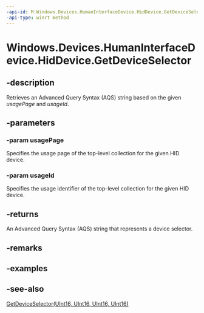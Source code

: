 ----api-id: M:Windows.Devices.HumanInterfaceDevice.HidDevice.GetDeviceSelector(System.UInt16,System.UInt16)
-api-type: winrt method
---<!-- Method syntaxpublic string GetDeviceSelector(System.UInt16 usagePage, System.UInt16 usageId)--># Windows.Devices.HumanInterfaceDevice.HidDevice.GetDeviceSelector## -descriptionRetrieves an Advanced Query Syntax (AQS) string based on the given *usagePage* and *usageId*.## -parameters### -param usagePageSpecifies the usage page of the top-level collection for the given HID device.### -param usageIdSpecifies the usage identifier of the top-level collection for the given HID device.## -returnsAn Advanced Query Syntax (AQS) string that represents a device selector.## -remarks## -examples## -see-also[GetDeviceSelector(UInt16, UInt16, UInt16, UInt16)](hiddevice_getdeviceselector_1541481733.md)